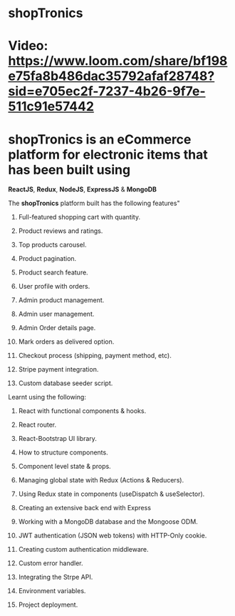 # shopTronics

# Video: https://www.loom.com/share/bf198e75fa8b486dac35792afaf28748?sid=e705ec2f-7237-4b26-9f7e-511c91e57442

# shopTronics is an eCommerce platform for electronic items that has been built using 

**ReactJS**, **Redux**, **NodeJS**, **ExpressJS** & **MongoDB**

The **shopTronics** platform built has the following features"

1. Full-featured shopping cart with quantity.

2. Product reviews and ratings.

3. Top products carousel.

4. Product pagination.

5. Product search feature.

6. User profile with orders.

7. Admin product management.

8. Admin user management.

9. Admin Order details page.

10. Mark orders as delivered option.

11. Checkout process (shipping, payment method, etc).

12. Stripe payment integration.

13. Custom database seeder script.


Learnt using the following:

1. React with functional components & hooks.

2. React router.

3. React-Bootstrap UI library.

4. How to structure components.

5. Component level state & props.

6. Managing global state with Redux (Actions & Reducers).

7. Using Redux state in components (useDispatch & useSelector).

8. Creating an extensive back end with Express

9. Working with a MongoDB database and the Mongoose ODM.

10. JWT authentication (JSON web tokens) with HTTP-Only cookie.

11. Creating custom authentication middleware.

12. Custom error handler.

13. Integrating the Strpe API.

14. Environment variables.

15. Project deployment.
